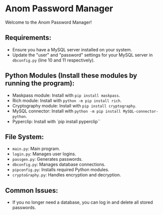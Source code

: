 # Anom Password Manager

Welcome to the Anom Password Manager!

## Requirements:

- Ensure you have a MySQL server installed on your system.
- Update the "user" and "password" settings for your MySQL server in `dbconfig.py` (line 10 and 11 respectively).

## Python Modules (Install these modules by running the program):

- Maskpass module: Install with `pip install maskpass`.
- Rich module: Install with `python -m pip install rich`.
- Cryptography module: Install with `pip install cryptography`.
- MySQL connector: Install with `python -m pip install MySQL-connector-python`.
- Pyperclip: Install with `pip install pyperclip``

## File System:

- `main.py`: Main program.
- `login.py`: Manages user logins.
- `passgen.py`: Generates passwords.
- `dbconfig.py`: Manages database connections.
- `pipconfig.py`: Installs required Python modules.
- `cryptoGraphy.py`: Handles encryption and decryption.

## Common Issues:

- If you no longer need a database, you can log in and delete all stored passwords.

